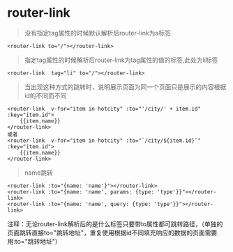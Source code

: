 # router-link
> 没有指定tag属性的时候默认解析后router-link为a标签

```
<router-link to="/"></router-link>
```
> 指定tag属性的时候解析后router-link为tag属性的值的标签,此处为li标签

```
<router-link  tag="li" to="/"></router-link>
```
> 当出现这种方式的跳转时，说明展示页面为同一个页面只是展示的内容根据id的不同而不同

```
<router-link  v-for="item in hotcity" :to="'/city/' + item.id" :key="item.id">
    {{item.name}}
</router-link>
或者
<router-link  v-for="item in hotcity" :to="`/city/${item.id}`" :key="item.id">
    {{item.name}}
</router-link>
```
> name跳转

```
<router-link :to="{name: 'name'}"></router-link>
<router-link :to="{name: 'name', params: {type: 'type'}}"></router-link>
<router-link :to="{name: 'name', query: {type: 'type'}}"></router-link>
```

注释：无论router-link解析后的是什么标签只要带to属性都可跳转路径，（单独的页面跳转直接to="跳转地址"，重复使用根据id不同填充响应的数据的页面需要用:to="跳转地址"）